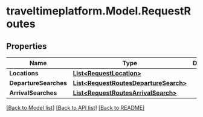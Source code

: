# traveltimeplatform.Model.RequestRoutes
## Properties

Name | Type | Description | Notes
------------ | ------------- | ------------- | -------------
**Locations** | [**List&lt;RequestLocation&gt;**](RequestLocation.md) |  | 
**DepartureSearches** | [**List&lt;RequestRoutesDepartureSearch&gt;**](RequestRoutesDepartureSearch.md) |  | [optional] 
**ArrivalSearches** | [**List&lt;RequestRoutesArrivalSearch&gt;**](RequestRoutesArrivalSearch.md) |  | [optional] 

[[Back to Model list]](../README.md#documentation-for-models) [[Back to API list]](../README.md#documentation-for-api-endpoints) [[Back to README]](../README.md)

